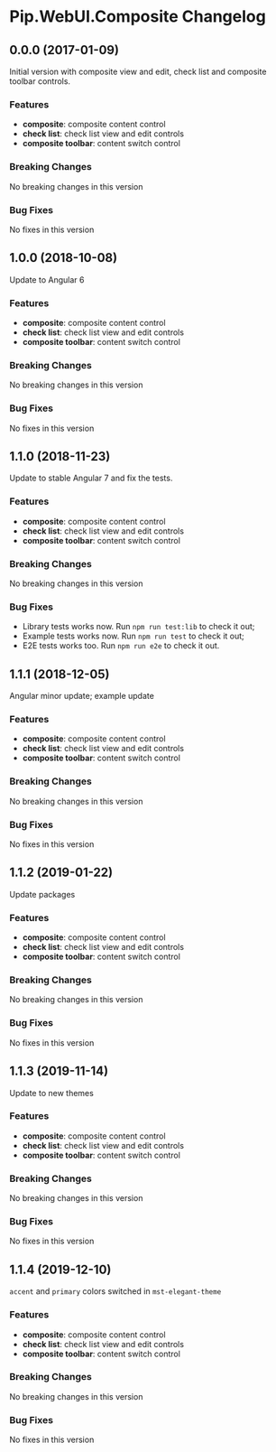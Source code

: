 # Pip.WebUI.Composite Changelog

## <a name="0.0.0"></a> 0.0.0 (2017-01-09)

Initial version with composite view and edit, check list and composite toolbar controls.

### Features
* **composite**: composite content control
* **check list**: check list view and edit controls
* **composite toolbar**: content switch control

### Breaking Changes
No breaking changes in this version

### Bug Fixes
No fixes in this version

## <a name="1.0.0"></a> 1.0.0 (2018-10-08)

Update to Angular 6

### Features
* **composite**: composite content control
* **check list**: check list view and edit controls
* **composite toolbar**: content switch control

### Breaking Changes
No breaking changes in this version

### Bug Fixes
No fixes in this version

## <a name="1.1.0"></a> 1.1.0 (2018-11-23)

Update to stable Angular 7 and fix the tests.

### Features
* **composite**: composite content control
* **check list**: check list view and edit controls
* **composite toolbar**: content switch control

### Breaking Changes
No breaking changes in this version

### Bug Fixes
* Library tests works now. Run `npm run test:lib` to check it out;
* Example tests works now. Run `npm run test` to check it out;
* E2E tests works too. Run `npm run e2e` to check it out.

## <a name="1.1.1"></a> 1.1.1 (2018-12-05)

Angular minor update; example update

### Features
* **composite**: composite content control
* **check list**: check list view and edit controls
* **composite toolbar**: content switch control

### Breaking Changes
No breaking changes in this version

### Bug Fixes
No fixes in this version

## <a name="1.1.2"></a> 1.1.2 (2019-01-22)

Update packages

### Features
* **composite**: composite content control
* **check list**: check list view and edit controls
* **composite toolbar**: content switch control

### Breaking Changes
No breaking changes in this version

### Bug Fixes
No fixes in this version

## <a name="1.1.3"></a> 1.1.3 (2019-11-14)

Update to new themes

### Features
* **composite**: composite content control
* **check list**: check list view and edit controls
* **composite toolbar**: content switch control

### Breaking Changes
No breaking changes in this version

### Bug Fixes
No fixes in this version

## <a name="1.1.4"></a> 1.1.4 (2019-12-10)

`accent` and `primary` colors switched in `mst-elegant-theme`

### Features
* **composite**: composite content control
* **check list**: check list view and edit controls
* **composite toolbar**: content switch control

### Breaking Changes
No breaking changes in this version

### Bug Fixes
No fixes in this version